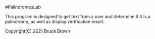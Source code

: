 #PalindromesLab

This program is designed to get text from a user and determine if it is a palindrome, as well as display verification result.

Copyright(C) 2021 Bruce Brown
